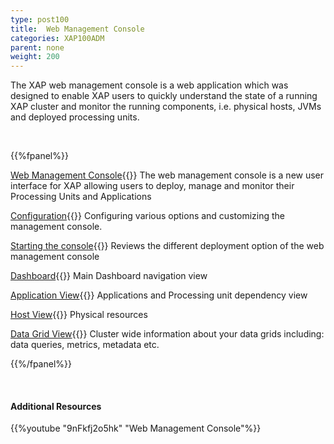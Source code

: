 ```yaml
---
type: post100
title:  Web Management Console
categories: XAP100ADM
parent: none
weight: 200
---
```


The XAP web management console is a web application which was designed to enable XAP users to quickly understand the state of a running XAP cluster and monitor the running components, i.e. physical hosts, JVMs and deployed processing units.


<br>

{{%fpanel%}}

[Web Management Console](./web-management-console-console.html){{<wbr>}}
The web management console is a new user interface for XAP allowing users to deploy, manage and monitor their Processing Units and Applications

[Configuration](./web-management-console-configuration.html){{<wbr>}}
Configuring various options and customizing the management console.

[Starting the console](./web-management-console-starting.html){{<wbr>}}
Reviews the different deployment option of the web management console

[Dashboard](./web-management-dashboard-view.html){{<wbr>}}
Main Dashboard navigation view

[Application View](./web-management-application-view.html){{<wbr>}}
Applications and Processing unit dependency view

[Host View](./web-management-hosts-view.html){{<wbr>}}
Physical resources

[Data Grid View](./web-management-data-grid-view.html){{<wbr>}}
Cluster wide information about your data grids including: data queries, metrics, metadata etc.

{{%/fpanel%}}

<br>

#### Additional Resources
{{%youtube "9nFkfj2o5hk"  "Web Management Console"%}}



